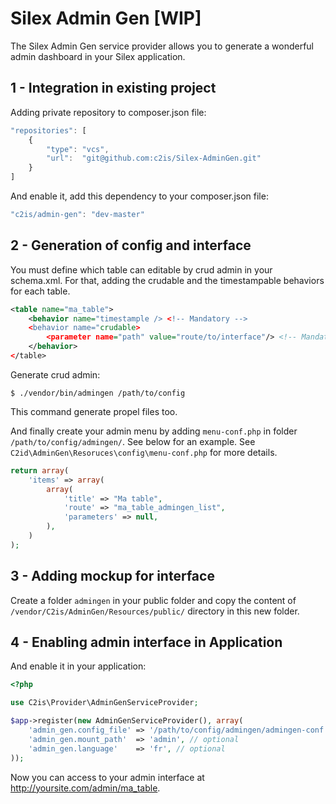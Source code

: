 Silex Admin Gen [WIP]
=====================

The Silex Admin Gen service provider allows you to generate a wonderful admin dashboard in your Silex application.

## 1 - Integration in existing project

Adding private repository to composer.json file:

```js
"repositories": [
    {
        "type": "vcs",
        "url":  "git@github.com:c2is/Silex-AdminGen.git"
    }
]
```

And enable it, add this dependency to your composer.json file:

```js
"c2is/admin-gen": "dev-master"
```

## 2 - Generation of config and interface

You must define which table can editable by crud admin in your schema.xml. For that, adding the crudable and the timestampable behaviors for each table.

```xml
<table name="ma_table">
    <behavior name="timestample /> <!-- Mandatory -->
    <behavior name="crudable>
        <parameter name="path" value="route/to/interface"/> <!-- Mandatory, the route mustn't contain the admin_gen.mount_path -->
    </behavior>
</table>
```

Generate crud admin:
```shell
$ ./vendor/bin/admingen /path/to/config
```

This command generate propel files too.

And finally create your admin menu by adding `menu-conf.php` in folder `/path/to/config/admingen/`. See below for an example.
See `C2id\AdminGen\Resoruces\config\menu-conf.php` for more details.

```php
return array(
    'items' => array(
        array(
            'title' => "Ma table",
            'route' => "ma_table_admingen_list",
            'parameters' => null,
        ),
    )
);
```

## 3 - Adding mockup for interface

Create a folder `admingen` in your public folder and copy the content of `/vendor/C2is/AdminGen/Resources/public/` directory in this new folder.

## 4 - Enabling admin interface in Application

And enable it in your application:

```php
<?php

use C2is\Provider\AdminGenServiceProvider;

$app->register(new AdminGenServiceProvider(), array(
    'admin_gen.config_file' => '/path/to/config/admingen/admingen-conf.php',
    'admin_gen.mount_path'  => 'admin', // optional
    'admin_gen.language'    => 'fr', // optional
));
```
Now you can access to your admin interface at http://yoursite.com/admin/ma_table.